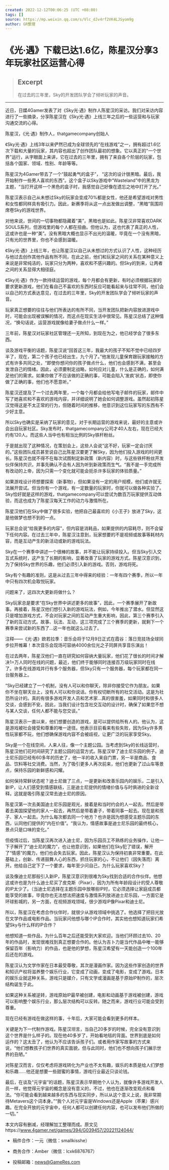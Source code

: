 ```yaml
---
created: 2022-12-12T00:06:25 (UTC +08:00)
tags: []
source: https://mp.weixin.qq.com/s/Vlc_dJv4rf2VK4LJSyom9g
author: GR整理
---
```


# 《光·遇》下载已达1.6亿，陈星汉分享3年玩家社区运营心得

> ## Excerpt
> 在过去的三年里，Sky的开发团队学会了倾听玩家的声音。

---
近日，日媒4Gamer发表了对《Sky光·遇》制作人陈星汉的采访。我们对采访内容进行了一些摘录，分享陈星汉在《Sky光·遇》上线三年之后的一些运营和与玩家沟通交流的心得。

陈星汉，《光·遇》制作人，thatgamecompany创始人

《Sky光·遇》上线3年以来俨然已成为全球领先的“在线游戏”之一，拥有超过1.6亿次下载和大量的玩家，其内容也超出了创作团队最初的想象。它以真正的“一个世界”运行，从字眼面上来讲，它在过去的三年里，拥有了来自各个阶层的玩家，包括各个国家、领域、性别、年龄等等。

陈星汉为4Gamer带去了一个“鼓起勇气的盒子”， “这次的设计很黑暗。最后，我开始制作一些男人喜欢的东西”。这个盒子以Sky游戏中“Wasteland”中的黑龙为主题，“当打开这样一个黑色的盒子时，我感觉自己好像在遗忘之地中打开了光。”

陈星汉表示自己从未想过Sky的玩家会变成70%都是女性，他还是希望游戏对男性和女性都同样具有吸引力。因此，新赛季将从这一点出发做出调整，“黑暗”氛围将席卷Sky的游戏世界。

对他来说，世间的一切事物都隐藏着“美”，黑暗也是如此。陈星汉非常喜欢DARK SOULS系列，但游戏里的每个人都在扭曲。但他认为，这也代表了真正的人性，这或许也是一种“美”。没有黑暗大概也显示不出光的温暖，毕竟在一个没有黑暗，只有光的世界里，你也不会感到温暖。

《Sky光·遇》上线三年，也让陈星汉以自己从未想过的方式认识了人性，这种经历与他过去创作其他作品有所不同，在此之前，他们和玩家之间的关系在某种意义上来说是非常纯洁的，玩家只分为两种，喜欢和不感兴趣的。但Sky的到来，让两者之间的关系显得大相径庭。

《Sky光·遇》作为一款持续运营的游戏，每个月都会有更新，有时必须根据玩家的要求更新游戏，他们在看自己不喜欢的东西时反应可能看起来与往常不同，他们会以自己的方式表达意见，在过去的三年里，Sky的开发团队学会了倾听玩家的声音。

玩家真正想要的往往与他们所表达的有所不同，当开发团队把新内容放进游戏中时，可能会出现被误解的情况，而这点在现实生活中很常见。陈星汉总结了这种情况，“换句话说，运营游戏就像给妻子做点什么一样。”

三年前，陈星汉对玩家社区管理还一无所知，到现在为之，他已经学会了很多东西。

谈及游戏平衡的话题，陈星汉说“回首这三年，我最大的孩子不知不觉中已经四岁半了，现在，第二个孩子也已经出生，九个月了。”他发现儿童保育跟玩家接触的方式有许多共同之处，“即使你想问你的孩子做点什么，他们也会感到不满，甚至会发泄自己的情绪。因此，必须要制定战略，如何应对儿童，什么是正确的，如何满足他们的需求。如果你做了不应该做的正确的事，可能会陷入‘发疯’状态，即使你做了正确的事，他们也不愿意听。”

陈星汉还提及了一个过去两年里，一个每个月都会给他写电子邮件的玩家，邮件中写了她喜欢和不喜欢的游戏内容，并详细说明了她会如何调整游戏。虽然起初陈星汉觉得这是不太正常的行为，但随着时间的推移，他意识到这位玩家写的东西有不少好主意。

所以Sky也确实是采纳了玩家的意见，对于长期运营的游戏来说，最好的主意或许会出自玩家社区。Sky发布时，thatgamecompany公司才40人左右，现在已经大约有120人。而这些人当中也有相当比例的Sky铁杆粉丝。

于是就出现了这种情况，在策划会上，这些人会说“这不好，玩家一定会讨厌的。”这些团队成员甚至说自己比陈星汉要更了解Sky，因为他们投入游戏的时间更长。陈星汉也就不得不在每次试图制定新政策（新内容）时，与这些铁杆粉丝开发伙伴保持共识，并事先确认不会有人因为听到新政策而生气。“我不是一手完成所有改动的上帝，因为只需一个变化就可能会扼杀许多玩家的体验质量。”

如果游戏设计师想要探索（新事物），但如果没有一定的用户规模，他们或许就无法展开尝试。但当你有一个游戏，有一定数量的玩家时，你就可以做各种实验了。Sky恰好就是这样的游戏，thatgamecompany可以尝试为数百万玩家提供互动体验，而这也成为了陈星汉每天工作的动力与激情所在。

陈星汉他们在Sky中做了很多实验，他把自己最喜欢的《小王子》放进了Sky，这是他做梦也想不到的一点。

玩家总会说“给我更多的内容”，但内容是消耗品，如果提供的内容耗尽，则不会留下任何内容。在过去三年中，陈星汉注意到，玩家想要的不是视频或故事等耗材内容，而是互动产生的新活动或新的游戏玩法。

Sky在一个赛季中讲述一个很棒的故事，并不能让玩家持续投入。但当Sky引入交互式系统时，这产生了长期的影响，显著改善了玩家的游戏方式。陈星汉意识到，为了保持Sky世界的乐趣，他们必须引入新的游戏。否则，游戏将死。

Sky有个有趣的准则，这是从过去三年中得来的经验：一年有四个赛季，所以一年中只有四次机会取悦玩家。

问题来了，这四次大更新将做什么？

Sky玩家总是要求“在Sky世界中讲述更多的故事”，因此，一个赛季展开了新故事。再接着，陈星汉他们想引入新的游戏玩法，例如，今年推出了潜水。但显然这只是增加游戏方式，不会对玩家之间的互动产生重大影响，因此，第三个赛季引入了新的互动方式。故事、玩法、互动，这三项完成了三个赛季的更新，就剩下一个赛季来尝试新的东西了…这一年也就这么过去了。

注释——《光·遇》欧若拉季：音乐会将于12月9日正式在霞谷：落日竞技场全球同步拉开帷幕！本次音乐会现场可容纳4000余位光之子同屏共享音乐演出！

在过去两年，陈星汉他们一直在研究如何容纳大量玩家，他们花了很长的时间才解决1=万人同时在线的问题，最近，他们终于能够同时连接百万级玩家同时在线了。许多在线游戏并行有多个服务器，但Sky只有一个服务器，每个玩家都在同一台服务器上。

“Sky已经建立了一个机制，没有人可以和你聊天，除非你接受它作为朋友。如果你不坐在聊天台上，没有人可以和你说话。你有权切断所有的社交活动。这是为社恐所设计的。真的有很多游戏开发人员和艺术家...真的很害羞，如果同时和很多人交谈，会感到不安。因此，当我们设计包含社交互动的设计时，确保了如果您不想与某人交谈，任何人都不能与您交谈。”

陈星汉表示一直以来，他们想要创造的游戏，是可以提供给所有人的。他认为，这是游戏被社会接受和尊重的唯一途径。他表示目前看来有些失败，因为Sky许多男性玩家都不玩，他们想确保游戏内容不会被歧视，让更广泛的玩家享受Sky。

Sky是一个在线空间，人来人往，像一个主题公园。当考虑到Sky的长线运营时，陈星汉他们花时间研究了主题公园的运营方式。陈星汉举了迪士尼乐园的例子。迪士尼乐园已经有60多年的历史了，他一半的收入来自门票，另一半是商品、食品、饮料等社交消费。当然，为了吸引更多人再次前来，他们也更新了过山车等景点，保持乐园的新鲜感和闪耀。

如何保持常鲜状态呢？迪士尼做了三点，一是更新和改善乐园内的娱乐，二是引入新IP，让人们感受到情感联结，三是迪士尼提供的情绪价值与与时俱进的全新诠释。这就是吸引陈星汉常去迪士尼的原因。

陈星汉第一次去美国迪士尼乐园是观光，接着是和当时约会的人一起去。然后是带着去美国探望他的家人一起去，再然后是带着妻子，带着同事一起去。现在是和孩子、家人一起去。为什么每次都去同一个地方？也许是因为想感受主题乐园的东西，认同他们提供的“内在价值”。“我认为，情感故事是迪士尼乐园的最终核心，景点只是口味的变化。”

但疫情过后，当陈星汉再次进入迪士尼，因为乐园员工不熟练的业务操作，让他一下子解开了“迪士尼的魔力”，也让他意识到，如果他们在Sky犯了错误，解开了“情感”的魔力，他们也会失去玩家。因此，陈星汉认为保持初衷非常重要。在此基础上，创新、传递鼓舞人心的东西，抓住玩家的心，不让他们（因失落而）离开。他给自己定下了一个要求，每年至少问自己，为什么玩家喜欢Sky？

谈及像迪士尼那般引入新IP，陈星汉意识到很难为Sky找到合适的合作伙伴。他想这或许也是为什么迪士尼买了皮克斯（Pixar），因为为所有年龄段设计的受人尊敬的IP太少了。（当迪士尼选择在主题乐园中放哪些IP时，它必须选择让家庭成员都能享受的故事，毕竟你也无法想法把速度与激情系列放进迪士尼乐园，一方面它是环球影城的，另一方面，在视频游戏领域，很少游戏IP像Pixar和迪士尼。

所以，陈星汉在考虑合作伙伴时，就很少从游戏领域中挑选了。他选择了把目光放在文学作品或电影作品。当玩家问他想与哪个IP合作时，其实他也想知道玩家们希望Sky与什么样的IP合作？

他想知道一些作品，为什么百年之后还能受到大家欢迎。当他们环顾过去10、20年的作品时，发现很难找到真正想要合作的。他认为吉卜力是当代作品中唯一能够保留百年（影响力）的作品，也是他的梦想，陈星汉希望有一天能创造一个100年后还在的游戏。

陈星汉认为文学作家在日本最受尊敬，其次是漫画作家。因为这些作家创造的世界和知识产权将滋养整个娱乐行业，它变成了动画，变成了电影，变成了游戏。日本的娱乐业就这种关系，游戏只是媒介，只有文学或漫画是基于原始IP制作的，层次结构诞生于此。

如果这种关系被逆转，游戏原始IP最早被创建，电影和动画基于游戏被创建，游戏可以影响整个娱乐行业，那么层次结构可以反转。随之而来，游戏行业可能会受到尊重。

现在已经有游戏在做这样的事，十年后，大家可能会看到更多的样本。

关键是为下一代制作游戏。陈星汉坦言，当自己20多岁的时候，完全没有意识到这个世界是什么样子的。现在他40多岁了，开始看地毯的背面。世界到底是如何运作的？这太丑了，他认为不应该告诉孩子们。或者用作家写故事的方式来说，“他们想教孩子们世界的真实面貌，但与此同时，他们也不想向孩子们展示世界的丑陋。”

对陈星汉而言，仅仅考虑将游戏转化为产业也不太有趣，娱乐的本质是给人们梦想和乐趣……他还是想要一些甜蜜的事情，游戏行业最近只谈论钱。

最后，在谈及“元宇宙”的话题，陈星汉表示早期他个人认为，就像许多游戏开发人员一样，他觉得元宇宙的概念是没有意义的，不过，他也在逐渐改变观点和看法。“你可能会看到越来越多的东西与现实同步，所以从这个意义上说，我非常期待Metavers这个词本身。”“我个人对元宇宙是Windows还是Apple（苹果）感兴趣。在完全开放的元宇宙中，任何人都可以创建任何内容，也可以发布他们所做的一切。”

本文内容有删减，经理解加工整理而成。原文见https://www.4gamer.net/games/394/G039457/20221124044/

-   稿件合作：一元（微信：smallkisshe）
    
-   商务合作：Amber（微信：lcxk6876767）
    
-   投稿邮箱：news@GameRes.com
